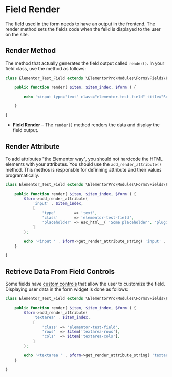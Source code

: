 # Field Render

<Badge type="tip" vertical="top" text="Elementor Pro" /> <Badge type="warning" vertical="top" text="Advanced" />

The field used in the form needs to have an output in the frontend. The render method sets the fields code when the feild is displayed to the user on the site.

## Render Method

The method that actually generates the field output called `render()`. In your field class, use the method as follows:

```php
class Elementor_Test_Field extends \ElementorPro\Modules\Forms\Fields\Field_Base {

	public function render( $item, $item_index, $form ) {

		echo '<input type="text" class="elementor-test-field" title="Some text...">';

	}

}
```

* **Field Render** – The `render()` method renders the data and display the field output.

## Render Attribute

To add attributes "the Elementor way", you should not hardcode the HTML elements with your attributes. You should use the `add_render_attribute()` method. This methos is responsble for definning attribute and their values programatically.

```php
class Elementor_Test_Field extends \ElementorPro\Modules\Forms\Fields\Field_Base {

	public function render( $item, $item_index, $form ) {
		$form->add_render_attribute(
			'input' . $item_index,
			[
				'type'        => 'text',
				'class'       => 'elementor-test-field',
				'placeholder' => esc_html__( 'Some placeholder', 'plugin-name' ),
			]
		);

		echo '<input ' . $form->get_render_attribute_string( 'input' . $item_index ) . '>';
	}

}
```

## Retrieve Data From Field Controls

Some fields have [custom controls](./field-controls/) that allow the user to customize the field. Displaying user data in the form widget is done as follows:

```php
class Elementor_Test_Field extends \ElementorPro\Modules\Forms\Fields\Field_Base {

	public function render( $item, $item_index, $form ) {
		$form->add_render_attribute(
			'textarea' . $item_index,
			[
				'class' => 'elementor-test-field',
				'rows'  => $item['textarea-rows'],
				'cols'  => $item['textarea-cols'],
			]
		);

		echo '<textarea ' . $form->get_render_attribute_string( 'textarea' . $item_index ) . '></textarea>';
	}

}
```
